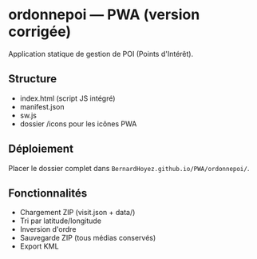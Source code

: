 # ordonnepoi — PWA (version corrigée)

Application statique de gestion de POI (Points d'Intérêt).

## Structure
- index.html (script JS intégré)
- manifest.json
- sw.js
- dossier /icons pour les icônes PWA

## Déploiement
Placer le dossier complet dans `BernardHoyez.github.io/PWA/ordonnepoi/`.

## Fonctionnalités
- Chargement ZIP (visit.json + data/)
- Tri par latitude/longitude
- Inversion d'ordre
- Sauvegarde ZIP (tous médias conservés)
- Export KML
